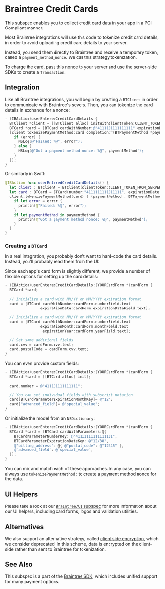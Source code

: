 # Braintree Credit Cards

This subspec enables you to collect credit card data in your app in a PCI Compliant manner.

Most Braintree integrations will use this code to tokenize credit card details, in order to avoid uploading credit card details to your server.

Instead, you send them directly to Braintree and receive a temporary token, called a `payment_method_nonce`. We call this strategy tokenization.

To charge the card, pass this nonce to your server and use the server-side SDKs to create a `Transaction`.

## Integration

Like all Braintree integrations, you will begin by creating a `BTClient` in order to communicate with Braintree's severs. Then, you can tokenize the card details in exchange for a nonce:

```objectivec
- (IBAction)userEnteredCreditCardDetails {
  BTClient *client = [[BTClient alloc] initWithClientToken:CLIENT_TOKEN_FROM_SERVER];
  BTCard *card = [BTCard cardWithNumber:@"4111111111111111" expirationDate:@"12/2038"];
  [client tokenizePaymentMethod:card completion:^(BTPaymentMethod *paymentMethod, NSError *error) {
    if (error) {
      NSLog(@"Failed: %@", error");
    } else {
      NSLog(@"Got a payment method nonce: %@", paymentMethod");
    }
  }];
}
```

Or similarly in Swift:

```swift
@IBAction func userEnteredCreditCardDetails() {
  let client : BTClient = BTClient(clientToken:CLIENT_TOKEN_FROM_SERVER)
  let card : BTCard = BTCard(number:"4111111111111111", expirationDate:"12/2038")
  client.tokenizePaymentMethod(card) { (paymentMethod : BTPaymentMethod?, error : NSError?) in
    if let error = error {
      println(@"Failed: %@", error");
    } 
    if let paymentMethod in paymentMethod {
      println(@"Got a payment method nonce: %@", paymentMethod");
    }
  }
}
```

### Creating a `BTCard`

In a real integration, you probably don't want to hard-code the card details. Instead, you'll probably read them from the UI:

Since each app's card form is slightly different, we provide a number of flexible options for setting up the card details:

```objectivec
- (IBAction)userEnteredCreditCardDetails:(YOURCardForm *)cardForm {
  BTCard *card;
     
  // Initialize a card with MM/YY or MM/YYYY expiration format
  card = [BTCard cardWithNumber:cardForm.numberField.text
                expirationDate:cardForm.expirationDateField.text];
                 
  // Initialize a card with MM/YY or MM/YYYY expiration format
  card = [BTCard cardWithNumber:cardForm.numberField.text
                expirationMonth:cardForm.monthField.text
                 expirationYear:cardForm.yearField.text];
                 
  // Set some additional fields
  card.cvv = cardForm.cvv.text;
  card.postalCode = cardForm.cvv.text;
}
```

You can even provide custom fields:

```objectivec
- (IBAction)userEnteredCreditCardDetails:(YOURCardForm *)cardForm {
  BTCard *card = [[BTCard alloc] init];
     
  card.number = @"411111111111111";
  
  // You can set individual fields with subscript notation
  card[BTCardParameterExpirationMonthKey]= @"12";
  card["advanced_field"]= @"special_value";
}
```

Or initialize the model from an `NSDictionary`:

```objectivec
- (IBAction)userEnteredCreditCardDetails:(YOURCardForm *)cardForm {
  BTCard *card = [BTCard cardWithParameters:@{
    BTCardParameterNumberKey: @"41111111111111111",
    BTCardParameterExpirationDateKey: @"12/38",
    @"billing_address": @{ @"postal_code": @"12345" },
    @"advanced_field": @"special_value",
  }];
}
```

You can mix and match each of these approaches. In any case, you can always use `tokenizePaymentMethod:` to create a 
payment method nonce for the data.

## UI Helpers

Please take a look at our [`Braintree/UI` subspec](../UI/README.md) for more information about our UI helpers, including
card forms, logos and validation utilities.

## Alternatives

We also support an alternative strategy, called [client side encryption](../CSE/README.md), which we consider 
deprecated. In this scheme, data is encrypted on the client-side rather than sent to Braintree for tokenization.

## See Also

This subspec is a part of the [Braintree SDK](../README.md), which includes unified support for many payment options.
